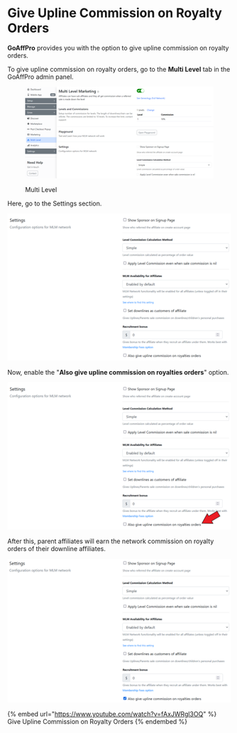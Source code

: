 # Give Upline Commission on Royalty Orders

**GoAffPro** provides you with the option to give upline commission on royalty orders.&#x20;

To give upline commission on royalty orders, go to the **Multi Level** tab in the GoAffPro admin panel.

<figure><img src="../../.gitbook/assets/image (3577).png" alt=""><figcaption><p>Multi Level</p></figcaption></figure>

Here, go to the Settings section.

![Settings](<../../.gitbook/assets/image (970).png>)

Now, enable the "**Also give upline commission on royalties orders**" option.

![Enable the "Also give upline commission on royalties orders" option](<../../.gitbook/assets/image (1084).png>)

After this, parent affiliates will earn the network commission on royalty orders of their downline affiliates.&#x20;

![](<../../.gitbook/assets/image (1210).png>)

{% embed url="https://www.youtube.com/watch?v=fAxJWRgl3OQ" %}
Give Upline Commission on Royalty Orders
{% endembed %}
